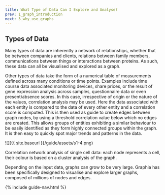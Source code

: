 ```yaml
---
title: What Type of Data Can I Explore and Analyse?
prev: 1_graph_introduction
next: 3_why_use_graphs
---
```


## Types of Data

Many types of data are inherently a network of relationships, whether that be between companies and clients, relations between family members, communications between things or interactions between proteins. As such, these data can all be visualised and explored as a graph.

Other types of data take the form of a numerical table of measurements defined across many conditions or time points. Examples include time course data associated monitoring devices, share prices, or the result of gene expression analysis across samples, questionnaire data or even present/absence scores. In this case, irrespective of origin or the nature of the values, correlation analysis may be used. Here the data associated with each entity is compared to the data of every other entity and a correlation score is computed. This is then used as guide to create edges between graph nodes, by using a threshold correlation value below which no edges are created. This allows groups of entities exhibiting a similar behaviour to be easily identified as they form highly connected groups within the graph. It is then easy to quickly spot major trends and patterns in the data.

![]({{ site.baseurl }}/guide/assets/s1-4.png)
<div class="caption">Correlation network analysis of single cell data: each node represents a cell, their colour is based on a cluster analysis of the graph.</div>

Depending on the input data, graphs can grow to be very large. Graphia has been specifically designed to visualise and explore larger graphs, composed of millions of nodes and edges.

{% include guide-nav.html %}
